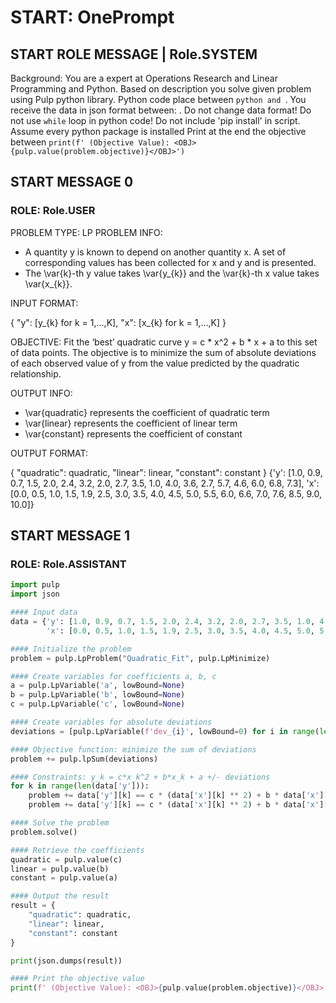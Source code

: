 # START: OnePrompt 
## START ROLE MESSAGE | Role.SYSTEM 
Background: You are a expert at Operations Research and Linear Programming and Python. Based on description you solve given problem using Pulp python library. Python code place between ```python and ```. You receive the data in json format between: <DATA></DATA>. Do not change data format! Do not use `while` loop in python code! Do not include 'pip install' in script. Assume every python package is installed Print at the end the objective between <OBJ></OBJ> `print(f' (Objective Value): <OBJ>{pulp.value(problem.objective)}</OBJ>')`  
## START MESSAGE 0 
### ROLE: Role.USER
<DESCRIPTION>
PROBLEM TYPE: LP
PROBLEM INFO:

- A quantity y is known to depend on another quantity x. A set of corresponding values has been collected for x and y and is presented.
- The \var{k}-th y value takes \var{y_{k}} and the \var{k}-th x value takes \var{x_{k}}.

INPUT FORMAT:

{
    "y": [y_{k} for k = 1,...,K],
    "x": [x_{k} for k = 1,...,K]
}


OBJECTIVE: Fit the ‘best’ quadratic curve y = c * x^2 + b * x + a to this set of data points. The objective is to minimize the sum of absolute deviations of each observed value of y from the value predicted by the quadratic relationship.

OUTPUT INFO:

- \var{quadratic} represents the coefficient of quadratic term
- \var{linear} represents the coefficient of linear term
- \var{constant} represents the coefficient of constant

OUTPUT FORMAT:

{
    "quadratic": quadratic,
    "linear": linear,
    "constant": constant
}
</DESCRIPTION>
<DATA>
{'y': [1.0, 0.9, 0.7, 1.5, 2.0, 2.4, 3.2, 2.0, 2.7, 3.5, 1.0, 4.0, 3.6, 2.7, 5.7, 4.6, 6.0, 6.8, 7.3], 'x': [0.0, 0.5, 1.0, 1.5, 1.9, 2.5, 3.0, 3.5, 4.0, 4.5, 5.0, 5.5, 6.0, 6.6, 7.0, 7.6, 8.5, 9.0, 10.0]}</DATA>


## START MESSAGE 1 
### ROLE: Role.ASSISTANT
```python
import pulp
import json

#### Input data
data = {'y': [1.0, 0.9, 0.7, 1.5, 2.0, 2.4, 3.2, 2.0, 2.7, 3.5, 1.0, 4.0, 3.6, 2.7, 5.7, 4.6, 6.0, 6.8, 7.3], 
        'x': [0.0, 0.5, 1.0, 1.5, 1.9, 2.5, 3.0, 3.5, 4.0, 4.5, 5.0, 5.5, 6.0, 6.6, 7.0, 7.6, 8.5, 9.0, 10.0]}

#### Initialize the problem
problem = pulp.LpProblem("Quadratic_Fit", pulp.LpMinimize)

#### Create variables for coefficients a, b, c
a = pulp.LpVariable('a', lowBound=None)
b = pulp.LpVariable('b', lowBound=None)
c = pulp.LpVariable('c', lowBound=None)

#### Create variables for absolute deviations
deviations = [pulp.LpVariable(f'dev_{i}', lowBound=0) for i in range(len(data['y']))]

#### Objective function: minimize the sum of deviations
problem += pulp.lpSum(deviations)

#### Constraints: y_k = c*x_k^2 + b*x_k + a +/- deviations
for k in range(len(data['y'])):
    problem += data['y'][k] == c * (data['x'][k] ** 2) + b * data['x'][k] + a + deviations[k]
    problem += data['y'][k] == c * (data['x'][k] ** 2) + b * data['x'][k] + a - deviations[k]

#### Solve the problem
problem.solve()

#### Retrieve the coefficients
quadratic = pulp.value(c)
linear = pulp.value(b)
constant = pulp.value(a)

#### Output the result
result = {
    "quadratic": quadratic,
    "linear": linear,
    "constant": constant
}

print(json.dumps(result))

#### Print the objective value
print(f' (Objective Value): <OBJ>{pulp.value(problem.objective)}</OBJ>')
```

